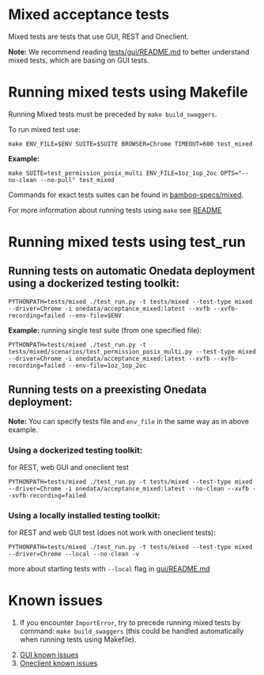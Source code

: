 # Mixed acceptance tests

Mixed tests are tests that use GUI, REST and Oneclient.

**Note:** We recommend reading [tests/gui/README.md](../gui/README.md) to 
better understand mixed tests, which are basing on GUI tests.

# Running mixed tests using Makefile 

Running Mixed tests must be preceded by `make build_swaggers`.

To run mixed test use:

```
make ENV_FILE=$ENV SUITE=$SUITE BROWSER=Chrome TIMEOUT=600 test_mixed
```
**Example:**
```
make SUITE=test_permission_posix_multi ENV_FILE=1oz_1op_2oc OPTS="--no-clean --no-pull" test_mixed
```
Commands for exact tests suites can be found in [bamboo-specs/mixed](../../bamboo-specs/mixed-acceptance-src.yml).

For more information about running tests using `make` see  [README](../../README.md#running-acceptance-tests)

# Running mixed tests using test_run

## Running tests on automatic Onedata deployment using a dockerized testing toolkit:

```
PYTHONPATH=tests/mixed ./test_run.py -t tests/mixed --test-type mixed --driver=Chrome -i onedata/acceptance_mixed:latest --xvfb --xvfb-recording=failed --env-file=$ENV
```
**Example:** running single test suite (from one specified file):
```
PYTHONPATH=tests/mixed ./test_run.py -t tests/mixed/scenarios/test_permission_posix_multi.py --test-type mixed --driver=Chrome -i onedata/acceptance_mixed:latest --xvfb --xvfb-recording=failed --env-file=1oz_1op_2oc
```

## Running tests on a preexisting Onedata deployment:

**Note:** You can specify tests file and `env_file` in the same way as in above example.

### Using a dockerized testing toolkit:

for REST, web GUI and oneclient test
```
PYTHONPATH=tests/mixed ./test_run.py -t tests/mixed --test-type mixed --driver=Chrome -i onedata/acceptance_mixed:latest --no-clean --xvfb --xvfb-recording=failed
```

### Using a locally installed testing toolkit:

for REST and web GUI test (does not work with oneclient tests):
```
PYTHONPATH=tests/mixed ./test_run.py -t tests/mixed --test-type mixed --driver=Chrome --local --no-clean -v
```

more about starting tests with `--local` flag in [gui/README.md](../gui/README.md#using-a-locally-installed-testing-toolkit) 

# Known issues

1. If you encounter `ImportError`, try to precede running mixed tests by command: 
`make build_swaggers` (this could be handled automatically when running tests using Makefile). 
<!--- TODO VFS-10239 build swaggers, if needed, automatically when running tests using Makefile  -->
2. [GUI known issues](../gui/README.md#known-issues)
3. [Oneclient known issues](../oneclient/README.md#known-issues)